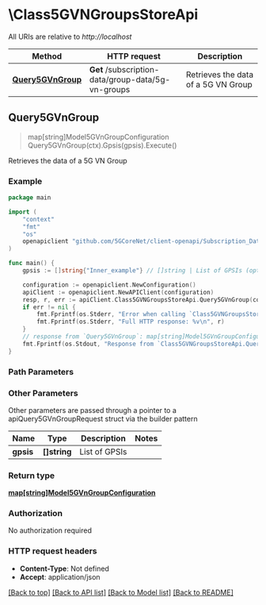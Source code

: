 # \Class5GVNGroupsStoreApi

All URIs are relative to *http://localhost*

Method | HTTP request | Description
------------- | ------------- | -------------
[**Query5GVnGroup**](Class5GVNGroupsStoreApi.md#Query5GVnGroup) | **Get** /subscription-data/group-data/5g-vn-groups | Retrieves the data of a 5G VN Group



## Query5GVnGroup

> map[string]Model5GVnGroupConfiguration Query5GVnGroup(ctx).Gpsis(gpsis).Execute()

Retrieves the data of a 5G VN Group

### Example

```go
package main

import (
    "context"
    "fmt"
    "os"
    openapiclient "github.com/5GCoreNet/client-openapi/Subscription_Data"
)

func main() {
    gpsis := []string{"Inner_example"} // []string | List of GPSIs (optional)

    configuration := openapiclient.NewConfiguration()
    apiClient := openapiclient.NewAPIClient(configuration)
    resp, r, err := apiClient.Class5GVNGroupsStoreApi.Query5GVnGroup(context.Background()).Gpsis(gpsis).Execute()
    if err != nil {
        fmt.Fprintf(os.Stderr, "Error when calling `Class5GVNGroupsStoreApi.Query5GVnGroup``: %v\n", err)
        fmt.Fprintf(os.Stderr, "Full HTTP response: %v\n", r)
    }
    // response from `Query5GVnGroup`: map[string]Model5GVnGroupConfiguration
    fmt.Fprintf(os.Stdout, "Response from `Class5GVNGroupsStoreApi.Query5GVnGroup`: %v\n", resp)
}
```

### Path Parameters



### Other Parameters

Other parameters are passed through a pointer to a apiQuery5GVnGroupRequest struct via the builder pattern


Name | Type | Description  | Notes
------------- | ------------- | ------------- | -------------
 **gpsis** | **[]string** | List of GPSIs | 

### Return type

[**map[string]Model5GVnGroupConfiguration**](Model5GVnGroupConfiguration.md)

### Authorization

No authorization required

### HTTP request headers

- **Content-Type**: Not defined
- **Accept**: application/json

[[Back to top]](#) [[Back to API list]](../README.md#documentation-for-api-endpoints)
[[Back to Model list]](../README.md#documentation-for-models)
[[Back to README]](../README.md)

